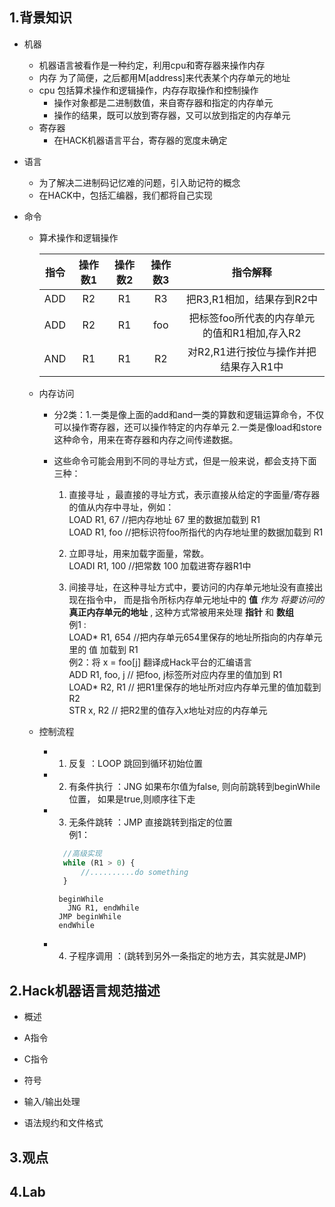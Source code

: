 ## 1.背景知识
- 机器
    - 机器语言被看作是一种约定，利用cpu和寄存器来操作内存
    - 内存 为了简便，之后都用M[address]来代表某个内存单元的地址
    - cpu 包括算术操作和逻辑操作，内存存取操作和控制操作
      - 操作对象都是二进制数值，来自寄存器和指定的内存单元
      - 操作的结果，既可以放到寄存器，又可以放到指定的内存单元 
    - 寄存器
        - 在HACK机器语言平台，寄存器的宽度未确定
- 语言
    - 为了解决二进制码记忆难的问题，引入助记符的概念
    - 在HACK中，包括汇编器，我们都将自己实现
    

- 命令
    - 算术操作和逻辑操作
      
        |指令|操作数1|操作数2|操作数3|指令解释 |
        |:---:|:---:|:---:|:---:| :---: |
        |ADD  |R2   |R1   | R3  |把R3,R1相加，结果存到R2中|
        |ADD  |R2   |R1   | foo |把标签foo所代表的内存单元的值和R1相加,存入R2|
        |AND  |R1   |R1   | R2  |对R2,R1进行按位与操作并把结果存入R1中|
    
    - 内存访问
      - 分2类：1.一类是像上面的add和and一类的算数和逻辑运算命令，不仅可以操作寄存器，还可以操作特定的内存单元
              2.一类是像load和store这种命令，用来在寄存器和内存之间传递数据。
      - 这些命令可能会用到不同的寻址方式，但是一般来说，都会支持下面三种：
        
        1. 直接寻址 ，最直接的寻址方式，表示直接从给定的字面量/寄存器 的值从内存中寻址，例如：<br>
           LOAD R1, 67     //把内存地址 67 里的数据加载到 R1 <br>
           LOAD R1, foo    //把标识符foo所指代的内存地址里的数据加载到 R1
           
        2. 立即寻址，用来加载字面量，常数。<br>
           LOADI R1, 100   //把常数 100 加载进寄存器R1中 <br>
           
        3. 间接寻址，在这种寻址方式中，要访问的内存单元地址没有直接出现在指令中，
           而是指令所标内存单元地址中的 **值** *作为 将要访问的* __真正内存单元的地址__ ,
           这种方式常被用来处理 **指针** 和 **数组** 
           <br>例1 : <br>
           LOAD* R1, 654  //把内存单元654里保存的地址所指向的内存单元里的 值 加载到 R1
           <br>
           例2：将 x = foo[j] 翻译成Hack平台的汇编语言 <br>
           ADD R1, foo, j  // 把foo, j标签所对应内存里的值加到 R1  <br>
           LOAD* R2, R1    // 把R1里保存的地址所对应内存单元里的值加载到R2 <br>
           STR x, R2       // 把R2里的值存入x地址对应的内存单元 <br>
      
    - 控制流程
      - 1. 反复 ：LOOP 跳回到循环初始位置
      - 2. 有条件执行 ：JNG 如果布尔值为false, 则向前跳转到beginWhile位置， 如果是true,则顺序往下走
      - 3. 无条件跳转 ：JMP 直接跳转到指定的位置
          <br>例1： <br>
          ```javascript
            //高级实现
            while (R1 > 0) {
                //..........do something
            }   
          ```
        
          ```
           beginWhile
             JNG R1, endWhile
           JMP beginWhile
           endWhile
          ```
      - 4. 子程序调用 ：(跳转到另外一条指定的地方去，其实就是JMP)

## 2.Hack机器语言规范描述
- 概述

- A指令

- C指令

- 符号

- 输入/输出处理

- 语法规约和文件格式

## 3.观点

## 4.Lab

